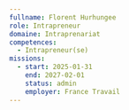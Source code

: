 ```yaml
---
fullname: Florent Hurhungee
role: Intrapreneur
domaine: Intraprenariat
competences:
  - Intrapreneur(se)
missions:
  - start: 2025-01-31
    end: 2027-02-01
    status: admin
    employer: France Travail
---
```

